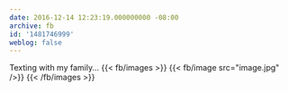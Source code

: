 ```yaml
---
date: 2016-12-14 12:23:19.000000000 -08:00
archive: fb
id: '1481746999'
weblog: false
---
```


Texting with my family...
{{< fb/images >}}
{{< fb/image src="image.jpg" />}}
{{< /fb/images >}}
